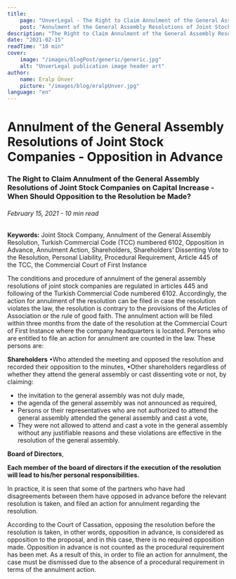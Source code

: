 ```yaml
---
title:
    page: "UnverLegal - The Right to Claim Annulment of the General Assembly Resolutions of Joint Stock Companies on Capital Increase"
    post: "Annulment of the General Assembly Resolutions of Joint Stock Companies - Opposition in Advance"
description: "The Right to Claim Annulment of the General Assembly Resolutions of Joint Stock Companies on Capital Increase - When Should Opposition to the Resolution be Made?"
date: "2021-02-15"
readTime: "10 min"
cover:
    image: "/images/blogPost/generic/generic.jpg"
    alt: "UnverLegal publication image header art"
author:
    name: Eralp Ünver
    picture: "/images/blog/eralpUnver.jpg"
language: "en"
---
```


# Annulment of the General Assembly Resolutions of Joint Stock Companies - Opposition in Advance

### The Right to Claim Annulment of the General Assembly Resolutions of Joint Stock Companies on Capital Increase - When Should Opposition to the Resolution be Made?

###### February 15, 2021 - 10 min read

**Keywords:** Joint Stock Company, Annulment of the General Assembly Resolution, Turkish Commercial Code (TCC) numbered 6102, Opposition in Advance, Annulment Action, Shareholders, Shareholders’ Dissenting Vote to the Resolution, Personal Liability, Procedural Requirement, Article 445 of the TCC, the Commercial Court of First Instance

The conditions and procedure of annulment of the general assembly resolutions of joint stock companies are regulated in articles 445 and following of the Turkish Commercial Code numbered 6102. Accordingly, the action for annulment of the resolution can be filed in case the resolution violates the law, the resolution is contrary to the provisions of the Articles of Association or the rule of good faith. The annulment action will be filed within three months from the date of the resolution at the Commercial Court of First Instance where the company headquarters is located. Persons who are entitled to file an action for annulment are counted in the law. These persons are:

**Shareholders**
•Who attended the meeting and opposed the resolution and recorded their opposition to the minutes,
•Other shareholders regardless of whether they attend the general assembly or cast dissenting vote or not, by claiming:
- the invitation to the general assembly was not duly made,
- the agenda of the general assembly was not announced as required,
- Persons or their representatives who are not authorized to attend the general assembly attended the general assembly and cast a vote,
- They were not allowed to attend and cast a vote in the general assembly without any justifiable reasons
and these violations are effective in the resolution of the general assembly.

**Board of Directors**,

**Each member of the board of directors if the execution of the resolution will lead to his/her personal responsibilities.**

In practice, it is seen that some of the partners who have had disagreements between them have opposed in advance before the relevant resolution is taken, and filed an action for annulment regarding the resolution.

According to the Court of Cassation, opposing the resolution before the resolution is taken, in other words, opposition in advance, is considered as opposition to the proposal, and in this case, there is no required opposition made. Opposition in advance is not counted as the procedural requirement has been met. As a result of this, in order to file an action for annulment, the case must be dismissed due to the absence of a procedural requirement in terms of the annulment action.
